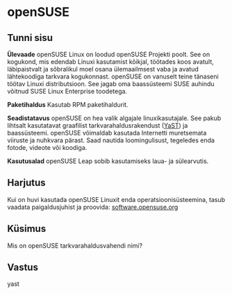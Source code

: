 # openSUSE

## Tunni sisu

<b>Ülevaade</b>
openSUSE Linux on loodud openSUSE Projekti poolt. See on kogukond, mis edendab Linuxi kasutamist kõikjal, töötades koos avatult, läbipaistvalt ja sõbralikul moel osana ülemaailmsest vaba ja avatud lähtekoodiga tarkvara kogukonnast. openSUSE on vanuselt teine tänaseni töötav Linuxi distributsioon. See jagab oma baassüsteemi SUSE auhindu võitnud SUSE Linux Enterprise toodetega.

<b>Paketihaldus</b>
Kasutab RPM paketihaldurit.

<b>Seadistatavus</b>
openSUSE on hea valik algajale linuxikasutajale. See pakub lihtsalt kasutatavat graafilist tarkvarahaldusrakendust (<a href="http://yast.github.io/">YaST</a>) ja baassüsteemi. openSUSE võimaldab kasutada Internetti muretsemata viiruste ja nuhkvara pärast. Saad nautida loomingulisust, tegeledes enda fotode, videote või koodiga.  

<b>Kasutusalad</b>
openSUSE Leap sobib kasutamiseks laua- ja sülearvutis.

## Harjutus

Kui on huvi kasutada openSUSE Linuxit enda operatsioonisüsteemina, tasub vaadata paigaldusjuhist ja proovida: <a href='https://software.opensuse.org/'>software.opensuse.org</a>

## Küsimus

Mis on openSUSE tarkvarahaldusvahendi nimi?

## Vastus

yast
